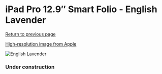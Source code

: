 # iPad Pro 12.9″ Smart Folio - English Lavender

[Return to previous page](/ipad_pro4)

[High-resolution image from Apple](https://store.storeimages.cdn-apple.com/8756/as-images.apple.com/is/MM6P3?wid=4500&hei=4500&fmt=png)

<div style="width: 384px"><img src="/everypreview/MM6P3.png" alt="English Lavender"></div>

### Under construction
